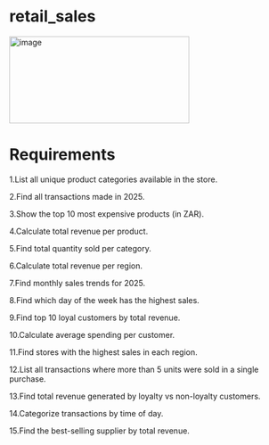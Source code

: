 # retail_sales

<img width="323" height="156" alt="image" src="https://github.com/user-attachments/assets/628c6ce3-323e-42ad-8982-be1f113c2e5a" />


# Requirements 


1.List all unique product categories available in the store.

2.Find all transactions made in 2025.

3.Show the top 10 most expensive products (in ZAR).

4.Calculate total revenue per product.

5.Find total quantity sold per category.

6.Calculate total revenue per region.

7.Find monthly sales trends for 2025.

8.Find which day of the week has the highest sales.

9.Find top 10 loyal customers by total revenue.

10.Calculate average spending per customer.

11.Find stores with the highest sales in each region.

12.List all transactions where more than 5 units were sold in a single purchase.

13.Find total revenue generated by loyalty vs non-loyalty customers.

14.Categorize transactions by time of day.

15.Find the best-selling supplier by total revenue.

